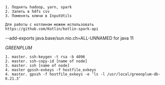 ````
1. Поднять hadoop, yarn, spark
2. Залить в hdfs csv
3. Поменять ключи в InputUtils
````

````
Для работы с котлином можем использовать https://github.com/Kotlin/kotlin-spark-api
````

--add-exports java.base/sun.nio.ch=ALL-UNNAMED for java 11

*GREENPLUM*
````
1. master. ssh-keygen -t rsa -b 4096 
2. master. ssh-copy-id [name of node]
3. master. ssh [name of node]
4. master gpssh-exkeys -f hostfile_exkeys
4. master. gpssh -f hostfile_exkeys -e ‘ls -l /usr/local/greenplum-db-6.21.3’
````